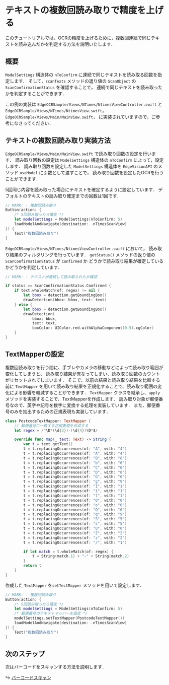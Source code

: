 # テキストの複数回読み取りで精度を上げる

このチュートリアルでは，OCRの精度を上げるために，複数回連続で同じテキストを読み込んだかを判定する方法を説明いたします．


## 概要
`ModelSettings` 構造体の `nToConfirm` に連続で同じテキストを読み取る回数を指定します．
そして，`scanTexts` メソッドの返り値の `ScanObject` の `ScanConfirmationStatus` を確認することで，
連続で同じテキストを読み取ったかを判定することができます．

この例の実装は
`EdgeOCRSample/Views/NTimes/NtimesViewController.swift` と　
`EdgeOCRSample/Views/NTimes/NtimesView.swift`，
`EdgeOCRSample/Views/Main/MainView.swift`，
に実装されていますので，ご参考になさってください．


## テキストの複数回読み取り実装方法
`EdgeOCRSample/Views/Main/MainView.swift` で読み取り回数の設定を行います．
読み取り回数の設定は `ModelSettings` 構造体の `nToConfirm` によって，設定します．
読み取り回数を設定した `ModelSettings` 構造体を `EdgeVisionAPI` のメソッド `useModel` に引数として渡すことで，
読み取り回数を設定したOCRを行うことができます．


5回同じ内容を読み取った場合にテキストを確定するように設定しています．
デフォルトのテキストの読み取り確定までの回数は1回です．
```swift
// MARK: - 複数回読み取り
Button(action: {
    /* 5回読み取ったら確定 */
    let modelSettings = ModelSettings(nToConfirm: 5)
    loadModelAndNavigate(destination: .nTimesScanView)
}) {
    Text("複数回読み取り")
}
```

`EdgeOCRSample/Views/NTimes/NtimesViewController.swift` において，
読み取り結果のフィルタリングを行っています．
`getStatus()` メソッドの返り値の `ScanConfirmationStatus` が `Confirmed` か
どうかで読み取り結果が確定しているかどうかを判定しています．
```swift
// MARK: - テキストが連続して読み取られたか確認

if status == ScanConfirmationStatus.Confirmed {
    if text.wholeMatch(of: regex) != nil {
        let bbox = detection.getBoundingBox()
        drawDetection(bbox: bbox, text: text)
    } else {
        let bbox = detection.getBoundingBox()
        drawDetection(
            bbox: bbox,
            text: text,
            boxColor: UIColor.red.withAlphaComponent(0.5).cgColor)
    }
}
```


## TextMapperの設定
複数回読み取りを行う間に、手ブレやカメラの移動などによって読み取り範囲が変化してしまうと、
読み取り結果が異なってしまい、読み取り回数のカウントがリセットされてしまいます．
そこで、以前の結果と読み取り結果を比較する前に `TextMapper` を用いて読み取り結果を正規化することで、読み取り範囲の変化による影響を軽減することができます．
`TextMapper` クラスを継承し、`apply` メソッドを実装することで、TextMapperを作成します．
読み取り対象が郵便番号なので、英字や記号を数字に変換する処理を実装しています．
また、郵便番号のみを抽出するための正規表現も実装しています．

```swift
class PostcodeTextMapper: TextMapper {
    // 郵便番号に一致する正規表現を作成する
    let regex = /^\D*(\d{3})-(\d{4})\D*$/

    override func map(_ text: Text) -> String {
        var t = text.getText()
        t = t.replacingOccurrences(of: "A", with: "4")
        t = t.replacingOccurrences(of: "A", with: "4")
        t = t.replacingOccurrences(of: "B", with: "8")
        t = t.replacingOccurrences(of: "b", with: "6")
        t = t.replacingOccurrences(of: "C", with: "0")
        t = t.replacingOccurrences(of: "D", with: "0")
        t = t.replacingOccurrences(of: "G", with: "6")
        t = t.replacingOccurrences(of: "g", with: "9")
        t = t.replacingOccurrences(of: "I", with: "1")
        t = t.replacingOccurrences(of: "i", with: "1")
        t = t.replacingOccurrences(of: "l", with: "1")
        t = t.replacingOccurrences(of: "O", with: "0")
        t = t.replacingOccurrences(of: "o", with: "0")
        t = t.replacingOccurrences(of: "Q", with: "0")
        t = t.replacingOccurrences(of: "q", with: "9")
        t = t.replacingOccurrences(of: "S", with: "5")
        t = t.replacingOccurrences(of: "s", with: "5")
        t = t.replacingOccurrences(of: "U", with: "0")
        t = t.replacingOccurrences(of: "Z", with: "2")
        t = t.replacingOccurrences(of: "z", with: "2")
        t = t.replacingOccurrences(of: "/", with: "1")

        if let match = t.wholeMatch(of: regex) {
            t = String(match.1) + "-" + String(match.2)
        }
        return t
    }
}

```

作成した `TextMapper` を`setTectMapper` メソッドを用いて設定します．

```swift
// MARK: - 複数回読み取り
Button(action: {
    /* 5回読み取ったら確定 */
    let modelSettings = ModelSettings(nToConfirm: 5)
    /* 郵便番号のテキストマッパーを設定 */
    modelSettings.setTextMapper(PostcodeTextMapper())
    loadModelAndNavigate(destination: .nTimesScanView)
}) {
    Text("複数回読み取り")
}
```


## 次のステップ
次はバーコードをスキャンする方法を説明します．

↪️ [バーコードスキャン](11-barcode.md)
